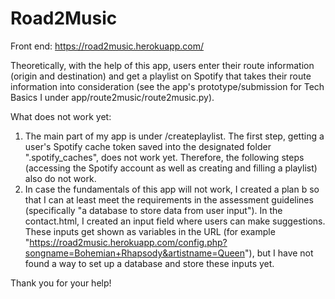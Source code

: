 # Road2Music

Front end: https://road2music.herokuapp.com/

Theoretically, with the help of this app, users enter their route information (origin and destination) and get a playlist on Spotify that takes their route information into consideration (see the app's prototype/submission for Tech Basics I under app/route2music/route2music.py).

What does not work yet:
1. The main part of my app is under /createplaylist. The first step, getting a user's Spotify cache token saved into the designated folder ".spotify_caches", does not work yet. Therefore, the following steps (accessing the Spotify account as well as creating and filling a playlist) also do not work.
2. In case the fundamentals of this app will not work, I created a plan b so that I can at least meet the requirements in the assessment guidelines (specifically "a database to store data from user input"). In the contact.html, I created an input field where users can make suggestions. These inputs get shown as variables in the URL (for example "https://road2music.herokuapp.com/config.php?songname=Bohemian+Rhapsody&artistname=Queen"), but I have not found a way to set up a database and store these inputs yet.

Thank you for your help!
